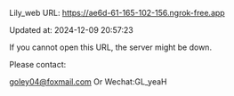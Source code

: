 Lily_web URL: https://ae6d-61-165-102-156.ngrok-free.app

Updated at: 2024-12-09 20:57:23

If you cannot open this URL, the server might be down.

Please contact: 

goley04@foxmail.com Or Wechat:GL_yeaH